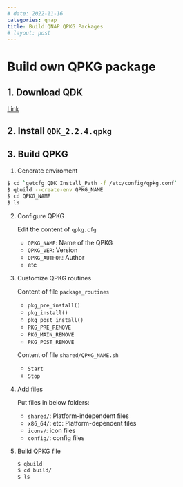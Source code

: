 ```yaml
---
# date: 2022-11-16
categories: qnap
title: Build QNAP QPKG Packages
# layout: post
---
```



# Build own QPKG package

## 1. Download QDK
   [Link](http://wiki.qnap.com/wiki/QPKG_Development_Guidelines)

## 2. Install `QDK_2.2.4.qpkg`
## 3. Build QPKG

1. Generate enviroment
```bash
$ cd `getcfg QDK Install_Path -f /etc/config/qpkg.conf` 
$ qbuild --create-env QPKG_NAME
$ cd QPKG_NAME
$ ls
```
2. Configure QPKG

    Edit the content of `qpkg.cfg`
    - `QPKG_NAME`: Name of the QPKG
    - `QPKG_VER`: Version
    - `QPKG_AUTHOR`: Author
    - etc

3. Customize QPKG routines

    Content of file `package_routines`

    - `pkg_pre_install()`
    - `pkg_install()`
    - `pkg_post_install()`
    - `PKG_PRE_REMOVE`
    - `PKG_MAIN_REMOVE`
    - `PKG_POST_REMOVE`

    Content of file `shared/QPKG_NAME.sh`

    - `Start`
    - `Stop`

4. Add files

    Put files in below folders:

    - `shared/`: Platform-independent files
    - `x86_64/`: etc: Platform-dependent files
    - `icons/`: icon files
    - `config/`: config files

5. Build QPKG file

    ```bash
    $ qbuild
    $ cd build/
    $ ls
    ```
